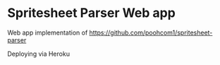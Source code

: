 # Spritesheet Parser Web app

Web app implementation of https://github.com/poohcom1/spritesheet-parser

Deploying via Heroku
